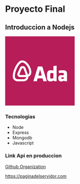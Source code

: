 # Proyecto Final

## Introduccion a Nodejs

![imagen ada](./adaImagen.png)

### Tecnologias

- Node
- Express
- Mongodb
- Javascript

### Link Api en produccion

[Github Organization](https://www.google.com)

https://paginadelservidor.com
